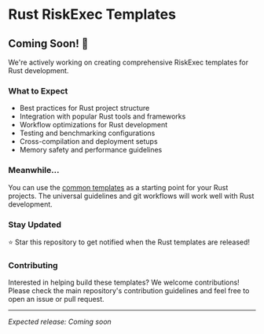 # Rust RiskExec Templates

## Coming Soon! 🚧

We're actively working on creating comprehensive RiskExec templates for Rust development.

### What to Expect
- Best practices for Rust project structure
- Integration with popular Rust tools and frameworks
- Workflow optimizations for Rust development
- Testing and benchmarking configurations
- Cross-compilation and deployment setups
- Memory safety and performance guidelines

### Meanwhile...
You can use the [common templates](../common/README.md) as a starting point for your Rust projects. The universal guidelines and git workflows will work well with Rust development.

### Stay Updated
⭐ Star this repository to get notified when the Rust templates are released!

### Contributing
Interested in helping build these templates? We welcome contributions! Please check the main repository's contribution guidelines and feel free to open an issue or pull request.

---

*Expected release: Coming soon*